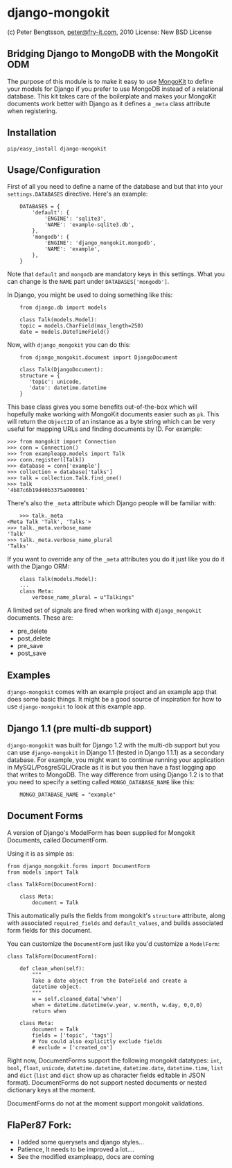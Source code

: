django-mongokit
===============

(c) Peter Bengtsson, peter@fry-it.com, 2010
License: New BSD License

Bridging Django to MongoDB with the MongoKit ODM
------------------------------------------------

The purpose of this module is to make it easy to use
[MongoKit](http://bitbucket.org/namlook/mongokit/wiki/Home) to
define your models for Django if you prefer to use MongoDB instead of
a relational database. This kit takes care of the boilerplate and
makes your MongoKit documents work better with Django as it defines a
`_meta` class attribute when registering. 

Installation
------------

`pip/easy_install django-mongokit`

Usage/Configuration
-------------------

First of all you need to define a name of the database and but that
into your `settings.DATABASES` directive. Here's an example:

        DATABASES = {
            'default': {
                'ENGINE': 'sqlite3', 
                'NAME': 'example-sqlite3.db',
            },
            'mongodb': {
                'ENGINE': 'django_mongokit.mongodb',
                'NAME': 'example',
            },
        }

Note that `default` and `mongodb` are mandatory keys in this settings.
What you can change is the `NAME` part under `DATABASES['mongodb']`.

In Django, you might be used to doing something like this:

        from django.db import models
	
        class Talk(models.Model):
	    topic = models.CharField(max_length=250)
	    date = models.DateTimeField()
	    
Now, with `django_mongokit` you can do this:

        from django_mongokit.document import DjangoDocument
	
        class Talk(DjangoDocument):
	    structure = {
	       'topic': unicode,
	       'date': datetime.datetime
	    }

This base class gives you some benefits out-of-the-box which will
hopefully make working with MongoKit documents easier such as `pk`.
This will return the `ObjectID` of an instance as a byte string which
can be very useful for mapping URLs and finding documents by ID. For
example:

	>>> from mongokit import Connection
	>>> conn = Connection()
	>>> from exampleapp.models import Talk
	>>> conn.register([Talk])
	>>> database = conn['example']
	>>> collection = database['talks']
	>>> talk = collection.Talk.find_one()
	>>> talk
	'4b87c6b19d40b3375a000001'
	
There's also the `_meta` attribute which Django people will be
familiar with:

        >>> talk._meta
	<Meta Talk 'Talk', 'Talks'>
	>>> talk._meta.verbose_name
	'Talk'
	>>> talk._meta.verbose_name_plural
	'Talks'

If you want to override any of the `_meta` attributes you do it just
like you do it with the Django ORM:


        class Talk(models.Model):
	    ...
	    class Meta:
	        verbose_name_plural = u"Talkings"
		
A limited set of signals are fired when working with `django_mongokit`
documents. These are:

* pre_delete
* post_delete
* pre_save
* post_save


Examples
--------

`django-mongokit` comes with an example project and an example app
that does some basic things. It might be a good source of inspiration
for how to use `django-mongokit` to look at this example app. 


Django 1.1 (pre multi-db support)
---------------------------------

`django-mongokit` was built for Django 1.2 with the multi-db support
but you can use `django-mongokit` in Django 1.1 (tested in Django
1.1.1) as a secondary database. For example, you might want to
continue running your application in MySQL/PosgreSQL/Oracle as it is
but you then have a fast logging app that writes to MongoDB. The way
difference from using Django 1.2 is to that you need to specify a
setting called `MONGO_DATABASE_NAME` like this:

        MONGO_DATABASE_NAME = "example"

Document Forms
--------------

A version of Django's ModelForm has been supplied for Mongokit Documents, called DocumentForm.

Using it is as simple as:

    from django_mongokit.forms import DocumentForm
    from models import Talk

    class TalkForm(DocumentForm):
        
        class Meta:
            document = Talk

This automatically pulls the fields from mongokit's `structure` attribute, along with associated `required_fields` and `default_values`, and builds associated form fields for this document.

You can customize the `DocumentForm` just like you'd customize a `ModelForm`:

    class TalkForm(DocumentForm):
      
        def clean_when(self):
            """
            Take a date object from the DateField and create a
            datetime object.
            """
            w = self.cleaned_data['when']
            when = datetime.datetime(w.year, w.month, w.day, 0,0,0)
            return when
        
        class Meta:
            document = Talk
            fields = ['topic', 'tags']
            # You could also explicitly exclude fields
            # exclude = ['created_on']

Right now, DocumentForms support the following mongokit datatypes: `int`, `bool`, `float`, `unicode`, `datetime.datetime`, `datetime.date`, `datetime.time`, `list` and `dict` (`list` and `dict` show up as character fields editable in JSON format). DocumentForms do not support nested documents or nested dictionary keys at the moment.

DocumentForms do not at the moment support mongokit validations.

FlaPer87 Fork:
--------------

* I added some querysets and django styles... 
* Patience, It needs to be improved a lot....
* See the modified exampleapp, docs are coming
